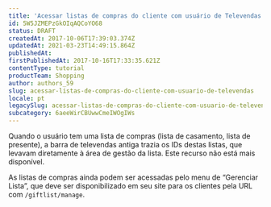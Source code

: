 ```yaml
---
title: 'Acessar listas de compras do cliente com usuário de Televendas'
id: 5W5JZMEPzGkOIqAQCoYO68
status: DRAFT
createdAt: 2017-10-06T17:39:03.374Z
updatedAt: 2021-03-23T14:49:15.864Z
publishedAt: 
firstPublishedAt: 2017-10-16T17:33:35.621Z
contentType: tutorial
productTeam: Shopping
author: authors_59
slug: acessar-listas-de-compras-do-cliente-com-usuario-de-televendas
locale: pt
legacySlug: acessar-listas-de-compras-do-cliente-com-usuario-de-televendas
subcategory: 6aeeWirCBUwwCmeIWOgIWs
---
```


Quando o usuário tem uma lista de compras (lista de casamento, lista de presente), a barra de televendas antiga trazia os IDs destas listas, que levavam diretamente à área de gestão da lista. Este recurso não está mais disponível.

As listas de compras ainda podem ser acessadas pelo menu de “Gerenciar Lista”, que deve ser disponibilizado em seu site para os clientes pela URL com `/giftlist/manage`.
